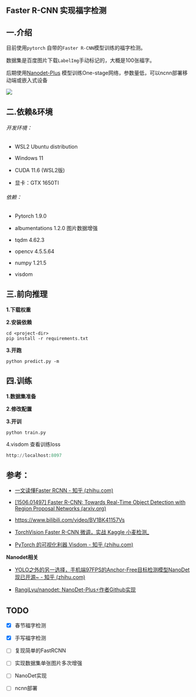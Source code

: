 ## Faster R-CNN 实现福字检测

## 一.介绍

目前使用`pytorch` 自带的`Faster R-CNN`模型训练的福字检测。

数据集是百度图片下载`LabelImg`手动标记的，大概是100张福字。

后期使用[Nanodet-Plus](https://zhuanlan.zhihu.com/p/306530300) 模型训练One-stage网络，参数量低，可以ncnn部署移动端或嵌入式设备

![](https://s2.loli.net/2022/06/21/qjFYOgPQSmD2RXG.png)

## 二.依赖&环境

###### 开发环境：

- WSL2 Ubuntu distribution

- Windows 11

- CUDA 11.6 (WSL2版)

- 显卡：GTX 1650TI

###### 依赖：

- Pytorch 1.9.0

- albumentations 1.2.0 图片数据增强

- tqdm 4.62.3

- opencv 4.5.5.64

- numpy 1.21.5

- visdom

## 三.前向推理

**1.下载权重**

**2.安装依赖**

```shell
cd <project-dir>
pip install -r requirements.txt
```

**3.开跑**

```shell
python predict.py -m
```

## 四.训练

**1.数据集准备**

**2.修改配置**

**3.开训**

```shell
python train.py
```

4.visdom 查看训练loss

```python
http://localhost:8097
```



## 参考：

- [一文读懂Faster RCNN - 知乎 (zhihu.com)](https://zhuanlan.zhihu.com/p/31426458)

- [[1506.01497] Faster R-CNN: Towards Real-Time Object Detection with Region Proposal Networks (arxiv.org)](https://arxiv.org/abs/1506.01497)

- https://www.bilibili.com/video/BV1BK41157Vs

- [TorchVision Faster R-CNN 微调，实战 Kaggle 小麦检测_](https://blog.csdn.net/winorlose2000/article/details/114358777)

- [PyTorch 的可视化利器 Visdom - 知乎 (zhihu.com)](https://zhuanlan.zhihu.com/p/98563580)

**Nanodet相关**

- [YOLO之外的另一选择，手机端97FPS的Anchor-Free目标检测模型NanoDet现已开源~ - 知乎 (zhihu.com)](https://zhuanlan.zhihu.com/p/306530300)

- [RangiLyu/nanodet: NanoDet-Plus⚡作者Github实现](https://github.com/RangiLyu/nanodet)
  
  

## TODO

- [x] 春节福字检测

- [x] 手写福字检测

- [ ] 复现简单的FastRCNN

- [ ] 实现数据集单张图片多次增强

- [ ] NanoDet实现

- [ ] ncnn部署
